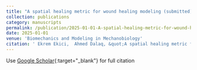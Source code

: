 ```yaml
---
title: "A spatial healing metric for wound healing modeling (submitted)"
collection: publications
category: manuscripts
permalink: /publication/2025-01-01-A-spatial-healing-metric-for-wound-healing-modeling-submitted
date: 2025-01-01
venue: 'Biomechanics and Modeling in Mechanobiology'
citation: ' Ekrem Ekici,  Ahmed Dalaq, &quot;A spatial healing metric for wound healing modeling (submitted).&quot; Biomechanics and Modeling in Mechanobiology, 2025.'
---
```

Use [Google Scholar](https://scholar.google.com/scholar?q=A+spatial+healing+metric+for+wound+healing+modeling+(submitted)){:target="_blank"} for full citation